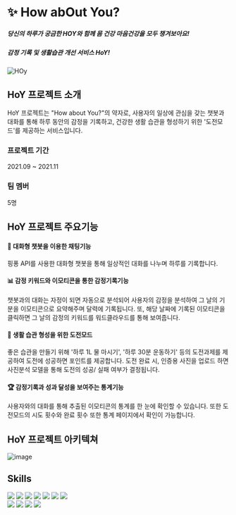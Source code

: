# ✨ How abOut You? 
##### 당신의 하루가 궁금한 HOY와 함께 몸 건강 마음건강을 모두 챙겨보아요!
##### 감정 기록 및 생활습관 개선 서비스 HoY!
![HOy](https://github.com/warmsy/HOY_project_teamCESCO/assets/87452600/973bf90a-b6c4-4e76-b210-bee962c06c71)

HoY 프로젝트 소개 
-------------

HoY 프로젝트는 "How about You?"의 약자로, 사용자의 일상에 관심을 갖는 챗봇과 대화를 통해 하루 동안의 감정을 기록하고, 
건강한 생활 습관을 형성하기 위한 '도전모드'를 제공하는 서비스입니다. 

### 프로젝트 기간
2021.09 ~ 2021.11

### 팀 멤버
5명

HoY 프로젝트 주요기능
-------------
#### 🤗 대화형 챗봇을 이용한 채팅기능
  핑퐁 API를 사용한 대화형 챗봇을 통해 일상적인 대화를 나누며 하루를 기록합니다.
  
#### 📊 감정 키워드와 이모티콘을 통한 감정기록기능
  챗봇과의 대화는 자정이 되면 자동으로 분석되어 사용자의 감정을 분석하여 그 날의 기분을 이모티콘으로 요약해주며 달력에 기록됩니다.
  또, 해당 날짜에 기록된 이모티콘을 클릭하면 그 날의 감정의 키워드를 워드클라우드를 통해 보여줍니다.

#### 🎾 생활 습관 형성을 위한 도전모드
  좋은 습관을 만들기 위해 '하루 1L 물 마시기', '하루 30분 운동하기' 등의 도전과제를 제공하여 도전에 성공하면 포인트를 제공합니다.
  도전 완료 시, 인증용 사진을 업로드 하면 사진분석 모델을 통해 도전의 성공/ 실패 여부가 결정됩니다.

#### 🏆 감정기록과 성과 달성을 보여주는 통계기능
  사용자와의 대화를 통해 추출된 이모티콘의 통계를 한 눈에 확인할 수 있습니다. 또한 도전모드의 시도 횟수와 완료 횟수 또한 통계 페이지에서 확인이 가능합니다.
  

HoY 프로젝트 아키텍쳐
-------------
![image](https://github.com/warmsy/HOY/assets/87452600/59043997-8d72-4167-ba7e-1a5f1191f0d5)


Skills
-------------
<img src="https://img.shields.io/badge/java-007396?style=for-the-badge&logo=java&logoColor=white">   <img src="https://img.shields.io/badge/Python-3776AB?style=for-the-badge&logo=Python&logoColor=white">  <img src="https://img.shields.io/badge/Spring-6DB33F?style=for-the-badge&logo=Spring&logoColor=white">  <img src="https://img.shields.io/badge/mysql-4479A1?style=for-the-badge&logo=mysql&logoColor=white">  <img src="https://img.shields.io/badge/html-E34F26?style=for-the-badge&logo=html5&logoColor=white">  <img src="https://img.shields.io/badge/css-1572B6?style=for-the-badge&logo=css3&logoColor=white">  <img src="https://img.shields.io/badge/javascript-F7DF1E?style=for-the-badge&logo=javascript&logoColor=black">  
<img src="https://img.shields.io/badge/jquery-0769AD?style=for-the-badge&logo=jquery&logoColor=white">  <img src="https://img.shields.io/badge/github-181717?style=for-the-badge&logo=github&logoColor=white">    <img src="https://img.shields.io/badge/apache tomcat-F8DC75?style=for-the-badge&logo=apachetomcat&logoColor=white">    <img src="https://img.shields.io/badge/flask-000000?style=for-the-badge&logo=flask&logoColor=white">
